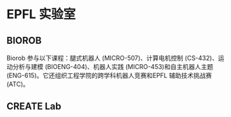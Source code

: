 # EPFL 实验室

## BIOROB

Biorob 参与以下课程：腿式机器人 (MICRO-507)、计算电机控制 (CS-432)、运动分析与建模 (BIOENG-404)、机器人实践 (MICRO-453)和自主机器人主题 (ENG-615)。它还组织工程学院的跨学科机器人竞赛和EPFL 辅助技术挑战赛 (ATC)。
  


## CREATE Lab